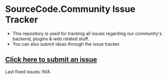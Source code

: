 # SourceCode.Community Issue Tracker

 - This repository is used for tracking all issues regarding our community's backend, plugins & web related stuff.
 - You can also submit ideas through the issue tracker.

## [Click here to submit an issue](https://github.com/meev/SourceCode/issues/new)

Last fixed issues:
N/A
